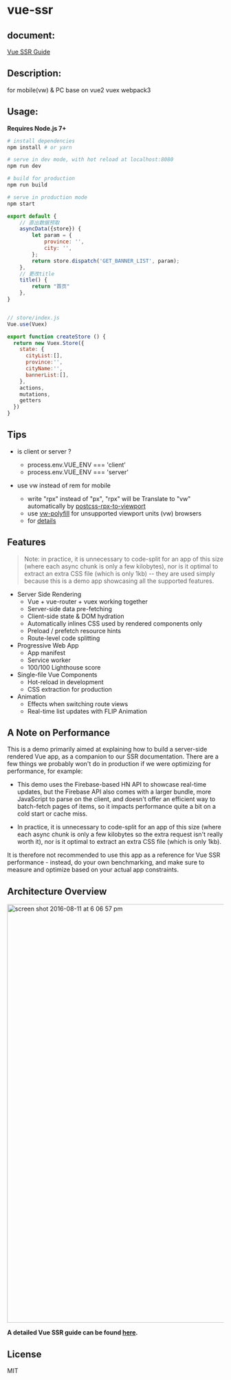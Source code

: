# vue-ssr


## document:
[Vue SSR Guide](https://ssr.vuejs.org/zh/)

## Description:
for mobile(vw) & PC
base on vue2 vuex webpack3

## Usage:

**Requires Node.js 7+**

``` bash
# install dependencies
npm install # or yarn

# serve in dev mode, with hot reload at localhost:8080
npm run dev

# build for production
npm run build

# serve in production mode
npm start
```


```javascript
export default {
	// 直出数据预取
    asyncData({store}) {
        let param = {
            province: '',
            city: '',
        };
        return store.dispatch('GET_BANNER_LIST', param);
    },
	// 更改title
    title() {
        return "首页"
    },
}


// store/index.js
Vue.use(Vuex)

export function createStore () {
  return new Vuex.Store({
    state: {
      cityList:[],
      province:'',
      cityName:'',
      bannerList:[],
    },
    actions,
    mutations,
    getters
  })
}

```


## Tips

- is client or server ?
  - process.env.VUE_ENV === 'client'
  - process.env.VUE_ENV === 'server'

- use vw instead of rem for mobile
  - write "rpx" instead of "px", "rpx" will be Translate to "vw" automatically by [postcss-rpx-to-viewport](https://github.com/RaySnow/postcss-rpx-to-viewport)
  - use [vw-polyfill](https://github.com/RaySnow/vw-polyfill) for unsupported viewport units (vw) browsers
  - for [details](https://github.com/RaySnow/vw-polyfill/blob/master/other.md)

## Features

> Note: in practice, it is unnecessary to code-split for an app of this size (where each async chunk is only a few kilobytes), nor is it optimal to extract an extra CSS file (which is only 1kb) -- they are used simply because this is a demo app showcasing all the supported features.

- Server Side Rendering
  - Vue + vue-router + vuex working together
  - Server-side data pre-fetching
  - Client-side state & DOM hydration
  - Automatically inlines CSS used by rendered components only
  - Preload / prefetch resource hints
  - Route-level code splitting
- Progressive Web App
  - App manifest
  - Service worker
  - 100/100 Lighthouse score
- Single-file Vue Components
  - Hot-reload in development
  - CSS extraction for production
- Animation
  - Effects when switching route views
  - Real-time list updates with FLIP Animation

## A Note on Performance

This is a demo primarily aimed at explaining how to build a server-side rendered Vue app, as a companion to our SSR documentation. There are a few things we probably won't do in production if we were optimizing for performance, for example:

- This demo uses the Firebase-based HN API to showcase real-time updates, but the Firebase API also comes with a larger bundle, more JavaScript to parse on the client, and doesn't offer an efficient way to batch-fetch pages of items, so it impacts performance quite a bit on a cold start or cache miss.

- In practice, it is unnecessary to code-split for an app of this size (where each async chunk is only a few kilobytes so the extra request isn't really worth it), nor is it optimal to extract an extra CSS file (which is only 1kb).

It is therefore not recommended to use this app as a reference for Vue SSR performance - instead, do your own benchmarking, and make sure to measure and optimize based on your actual app constraints.

## Architecture Overview

<img width="973" alt="screen shot 2016-08-11 at 6 06 57 pm" src="https://cloud.githubusercontent.com/assets/499550/17607895/786a415a-5fee-11e6-9c11-45a2cfdf085c.png">

**A detailed Vue SSR guide can be found [here](https://ssr.vuejs.org).**

## License

MIT
